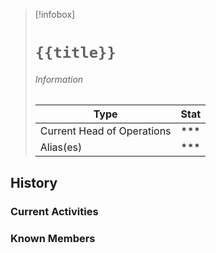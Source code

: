 > [!infobox]
> # `{{title}}` 
> ######  Information
> Type |  Stat |
> ---|---|
> Current Head of Operations |  *** |
> Alias(es) | *** |

## History

### Current Activities

### Known Members